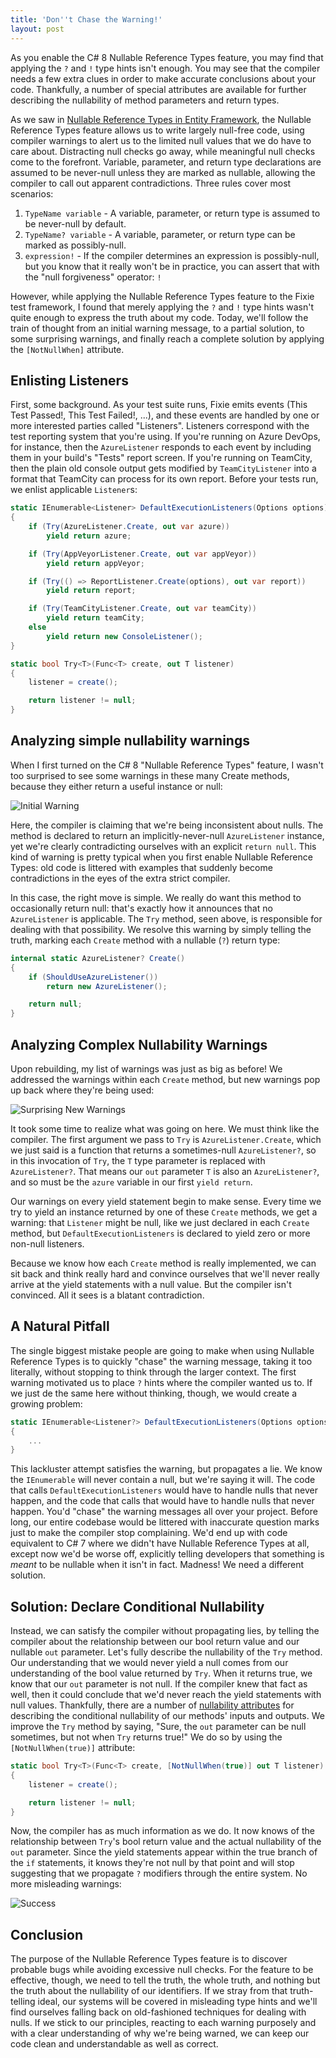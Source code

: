 ```yaml
---
title: 'Don''t Chase the Warning!'
layout: post
---
```


As you enable the C# 8 Nullable Reference Types feature, you may find that applying the `?` and `!` type hints isn't enough. You may see that the compiler needs a few extra clues in order to make accurate conclusions about your code. Thankfully, a number of special attributes are available for further describing the nullability of method parameters and return types.

As we saw in [Nullable Reference Types in Entity Framework](https://patrick.lioi.net/2019/12/19/nullable-in-entity-framework/), the Nullable Reference Types feature allows us to write largely null-free code, using compiler warnings to alert us to the limited null values that we do have to care about. Distracting null checks go away, while meaningful null checks come to the forefront. Variable, parameter, and return type declarations are assumed to be never-null unless they are marked as nullable, allowing the compiler to call out apparent contradictions. Three rules cover most scenarios:

1. `TypeName variable` - A variable, parameter, or return type is assumed to be never-null by default.
2. `TypeName? variable` - A variable, parameter, or return type can be marked as possibly-null.
3. `expression!` - If the compiler determines an expression is possibly-null, but you know that it really won't be in practice, you can assert that with the "null forgiveness" operator: `!`

However, while applying the Nullable Reference Types feature to the Fixie test framework, I found that merely applying the `?` and `!` type hints wasn't quite enough to express the truth about my code. Today, we'll follow the train of thought from an initial warning message, to a partial solution, to some surprising warnings, and finally reach a complete solution by applying the `[NotNullWhen]` attribute.

## Enlisting Listeners

First, some background. As your test suite runs, Fixie emits events (This Test Passed!, This Test Failed!, ...), and these events are handled by one or more interested parties called "Listeners". Listeners correspond with the test reporting system that you're using. If you're running on Azure DevOps, for instance, then the `AzureListener` responds to each event by including them in your build's "Tests" report screen. If you're running on TeamCity, then the plain old console output gets modified by `TeamCityListener` into a format that TeamCity can process for its own report. Before your tests run, we enlist applicable `Listener`s:

```cs
static IEnumerable<Listener> DefaultExecutionListeners(Options options)
{
    if (Try(AzureListener.Create, out var azure))
        yield return azure;

    if (Try(AppVeyorListener.Create, out var appVeyor))
        yield return appVeyor;

    if (Try(() => ReportListener.Create(options), out var report))
        yield return report;

    if (Try(TeamCityListener.Create, out var teamCity))
        yield return teamCity;
    else
        yield return new ConsoleListener();
}

static bool Try<T>(Func<T> create, out T listener)
{
    listener = create();

    return listener != null;
}
```

## Analyzing simple nullability warnings

When I first turned on the C# 8 "Nullable Reference Types" feature, I wasn't too surprised to see some warnings in these many Create methods, because they either return a useful instance or null:

![Initial Warning](/images/2020/06/initial-warning.png)

Here, the compiler is claiming that we're being inconsistent about nulls. The method is declared to return an implicitly-never-null `AzureListener` instance, yet we're clearly contradicting ourselves with an explicit `return null`. This kind of warning is pretty typical when you first enable Nullable Reference Types: old code is littered with examples that suddenly become contradictions in the eyes of the extra strict compiler.

In this case, the right move is simple. We really do want this method to occasionally return null: that's exactly how it announces that no `AzureListener` is applicable. The `Try` method, seen above, is responsible for dealing with that possibility. We resolve this warning by simply telling the truth, marking each `Create` method with a nullable (`?`) return type:

```cs
internal static AzureListener? Create()
{
    if (ShouldUseAzureListener())
        return new AzureListener();

    return null;
}
```

## Analyzing Complex Nullability Warnings

Upon rebuilding, my list of warnings was just as big as before! We addressed the warnings within each `Create` method, but new warnings pop up back where they're being used:

![Surprising New Warnings](/images/2020/06/surprising-new-warnings.png)

It took some time to realize what was going on here. We must think like the compiler. The first argument we pass to `Try` is `AzureListener.Create`, which we just said is a function that returns a sometimes-null `AzureListener?`, so in this invocation of `Try`, the `T` type parameter is replaced with `AzureListener?`. That means our `out` parameter `T` is also an `AzureListener?`, and so must be the `azure` variable in our first `yield return`.

Our warnings on every yield statement begin to make sense. Every time we try to yield an instance returned by one of these `Create` methods, we get a warning: that `Listener` might be null, like we just declared in each `Create` method, but `DefaultExecutionListeners` is declared to yield zero or more non-null listeners.

Because we know how each `Create` method is really implemented, we can sit back and think really hard and convince ourselves that we'll never really arrive at the yield statements with a null value. But the compiler isn't convinced. All it sees is a blatant contradiction.

## A Natural Pitfall

The single biggest mistake people are going to make when using Nullable Reference Types is to quickly "chase" the warning message, taking it too literally, without stopping to think through the larger context. The first warning motivated us to place `?` hints where the compiler wanted us to. If we just de the same here without thinking, though, we would create a growing problem:

```cs
static IEnumerable<Listener?> DefaultExecutionListeners(Options options)
{
    ...
}
```

This lackluster attempt satisfies the warning, but propagates a lie. We know the `IEnumerable` will never contain a null, but we're saying it will. The code that calls `DefaultExecutionListeners` would have to handle nulls that never happen, and the code that calls that would have to handle nulls that never happen. You'd "chase" the warning messages all over your project. Before long, our entire codebase would be littered with inaccurate question marks just to make the compiler stop complaining. We'd end up with code equivalent to C# 7 where we didn't have Nullable Reference Types at all, except now we'd be worse off, explicitly telling developers that something is *meant* to be nullable when it isn't in fact. Madness! We need a different solution.

## Solution: Declare Conditional Nullability

Instead, we can satisfy the compiler without propagating lies, by telling the compiler about the relationship between our bool return value and our nullable `out` parameter. Let's fully describe the nullability of the `Try` method. Our understanding that we would never yield a null comes from our understanding of the bool value returned by `Try`. When it returns true, we know that our `out` parameter is not null. If the compiler knew that fact as well, then it could conclude that we'd never reach the yield statements with null values. Thankfully, there are a number of [nullability attributes](https://learn.microsoft.com/en-us/dotnet/csharp/language-reference/attributes/nullable-analysis) for describing the conditional nullability of our methods' inputs and outputs. We improve the `Try` method by saying, "Sure, the `out` parameter can be null sometimes, but not when `Try` returns true!" We do so by using the `[NotNullWhen(true)]` attribute:

```cs
static bool Try<T>(Func<T> create, [NotNullWhen(true)] out T listener)
{
    listener = create();

    return listener != null;
}
```

Now, the compiler has as much information as we do. It now knows of the relationship between `Try`'s bool return value and the actual nullability of the `out` parameter. Since the yield statements appear within the true branch of the `if` statements, it knows they're not null by that point and will stop suggesting that we propagate `?` modifiers through the entire system. No more misleading warnings:

![Success](/images/2020/06/success.png)

## Conclusion

The purpose of the Nullable Reference Types feature is to discover probable bugs while avoiding excessive null checks. For the feature to be effective, though, we need to tell the truth, the whole truth, and nothing but the truth about the nullability of our identifiers. If we stray from that truth-telling ideal, our systems will be covered in misleading type hints and we'll find ourselves falling back on old-fashioned techniques for dealing with nulls. If we stick to our principles, reacting to each warning purposely and with a clear understanding of why we're being warned, we can keep our code clean and understandable as well as correct.